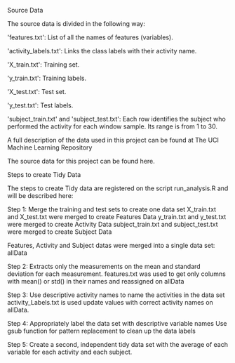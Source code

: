 ﻿Source Data

The source data is divided in the following way:

'features.txt': List of all the names of features (variables).

'activity_labels.txt': Links the class labels with their activity name.

'X_train.txt': Training set.

'y_train.txt': Training labels.

'X_test.txt': Test set.

'y_test.txt': Test labels.

'subject_train.txt' and 'subject_test.txt': Each row identifies the subject who performed the activity for each window sample. Its range is from 1 to 30.

A full description of the data used in this project can be found at The UCI Machine Learning Repository

The source data for this project can be found here.

Steps to create Tidy Data

The steps to create Tidy data are registered on the script run_analysis.R and will be described here:

Step 1: Merge the training and test sets to create one data set
X_train.txt and X_test.txt were merged to create Features Data y_train.txt and y_test.txt were merged to create Activity Data subject_train.txt and subject_test.txt were merged to create Subject Data

Features, Activity and Subject datas were merged into a single data set: allData

Step 2: Extracts only the measurements on the mean and standard deviation for each measurement.
features.txt was used to get only columns with mean() or std() in their names and reassigned on allData

Step 3: Use descriptive activity names to name the activities in the data set
activity_Labels.txt is used update values with correct activity names on allData.

Step 4: Appropriately label the data set with descriptive variable names
Use gsub function for pattern replacement to clean up the data labels

Step 5: Create a second, independent tidy data set with the average of each variable for each activity and each subject.